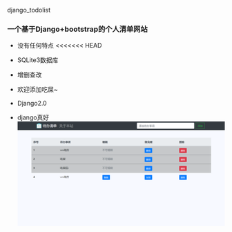 django_todolist


### 一个基于Django+bootstrap的个人清单网站

- 没有任何特点
<<<<<<< HEAD

- SQLite3数据库

- 增删查改
- 欢迎添加吃屎~
- Django2.0
- django真好
  ![主界面](http://github.com/onceonmydoor/django_todolist/raw/master/images/img.png)

